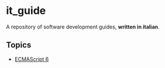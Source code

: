# it_guide

A repository of software development guides, **written in italian**.

## Topics

* [ECMAScript 6](ecma-script-6.md)
